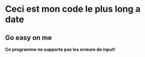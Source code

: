 # Ceci est mon code le plus long a date
## Go easy on me
**Ce programme ne supporte pas les erreure de input!**

